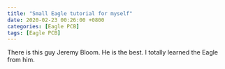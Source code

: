 ```yaml
---
title: "Small Eagle tutorial for myself"
date: 2020-02-23 00:26:00 +0800
categories: [Eagle PCB]
tags: [Eagle PCB]
---
```




There is this guy Jeremy Bloom. He is the best. I totally learned the Eagle from him.